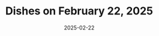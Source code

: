 ---
layout: gallery-post.njk
title: Dishes on February 22, 2025
date: 2025-02-22
menuImage: /images/22022025/weekly-menu-20022025.jpg
dishes:
  - title: Pork Deviled
    image: /images/22022025/pork_deviled.jpg
    description: Spicy and tangy pork dish
  - title: Fried Fish Deviled
    image: /images/22022025/friedfish_deviled.jpg
    description: Spicy fried fish dish
  - title: Beef Curry
    image: /images/22022025/beef_curry.jpg
    description: Spicy Sri Lankan beef curry
  - title: Okra Tempura
    image: /images/22022025/okra_tempura.jpg
    description: Crispy okra tempura
  - title: Kottu Beef
    image: /images/22022025/kottu_beef.jpg
    description: Sri Lankan kottu with beef
  - title: Kottu Chicken
    image: /images/22022025/kottu_chicken.jpg
    description: Sri Lankan kottu with chicken
  - title: Breadfruit (Dell Mallum)
    image: /images/22022025/breadfruit_mallum.jpg
    description: Traditional Sri Lankan breadfruit dish
  - title: Banana Flower Curry (Kesel Muwa)
    image: /images/22022025/bananaflower_curry.jpg
    description: Delicious banana flower curry
tags: gallery
---
